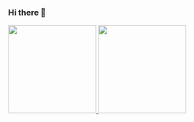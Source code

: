 ### Hi there 👋

<div>
<a href="https://github.com/GuylhermeLima">
<img loading="lazy" height="180em" src="https://github-readme-stats.vercel.app/api/top-langs/?username=GuylhermeLima&layout=compact&langs_count=7&theme=cobalt"/>
<img loading="lazy" height="180em" src="https://github-readme-stats.vercel.app/api?username=GuylhermeLima&show_icons=true&theme=cobalt&include_all_commits=true&count_private=true"/>
</div>

<!--
**GuylhermeLima/GuylhermeLima** is a ✨ _special_ ✨ repository because its `README.md` (this file) appears on your GitHub profile.

Here are some ideas to get you started:

- 🔭 I’m currently working on ...
- 🌱 I’m currently learning ...
- 👯 I’m looking to collaborate on ...
- 🤔 I’m looking for help with ...
- 💬 Ask me about ...
- 📫 How to reach me: ...
- 😄 Pronouns: ...
- ⚡ Fun fact: ...
-->
